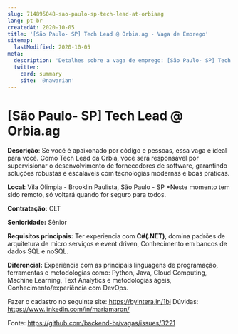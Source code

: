 ```yaml
---
slug: 714895048-sao-paulo-sp-tech-lead-at-orbiaag
lang: pt-br
createdAt: 2020-10-05
title: '[São Paulo- SP] Tech Lead @ Orbia.ag - Vaga de Emprego'
sitemap:
  lastModified: 2020-10-05
meta:
  description: 'Detalhes sobre a vaga de emprego: [São Paulo- SP] Tech Lead @ Orbia.ag'
  twitter:
    card: summary
    site: '@nawarian'
---
```


# [São Paulo- SP] Tech Lead @ Orbia.ag



**Descrição**: Se você é apaixonado por código e pessoas, essa vaga é ideal para você. Como Tech Lead da Orbia, você será responsável por supervisionar o desenvolvimento de fornecedores de software, garantindo soluções robustas e escaláveis com tecnologias modernas e boas práticas.

**Local**: Vila Olimpia - Brooklin Paulista, São Paulo - SP
*Neste momento tem sido remoto, só voltará quando for seguro para todos. 

**Contratação:** CLT

**Senioridade:** Sênior

**Requisitos principais:** Ter experiencia com **C#(.NET)**, domina padrões de arquitetura de micro serviços e event driven, Conhecimento em bancos de dados SQL e noSQL.

**Diferencial:** Experiência com as principais linguagens de programação, ferramentas e metodologias como: Python, Java, Cloud Computing, Machine Learning, Text Analytics e metodologias ágeis, Conhecimento/experiência com DevOps.

Fazer o cadastro no seguinte site: https://byintera.in/1bi 
Dúvidas: https://www.linkedin.com/in/mariamaron/




Fonte: https://github.com/backend-br/vagas/issues/3221